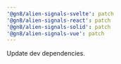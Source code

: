 ```yaml
---
'@gn8/alien-signals-svelte': patch
'@gn8/alien-signals-react': patch
'@gn8/alien-signals-solid': patch
'@gn8/alien-signals-vue': patch
---
```


Update dev dependencies.
